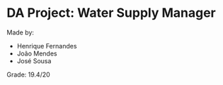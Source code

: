 ﻿# DA Project: Water Supply Manager

Made by:

- Henrique Fernandes
- João Mendes
- José Sousa

Grade: 19.4/20
